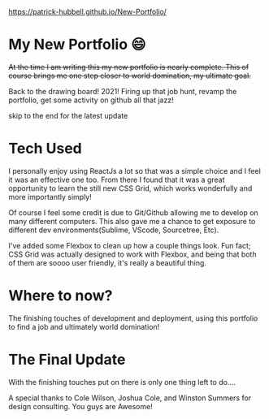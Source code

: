https://patrick-hubbell.github.io/New-Portfolio/


# My New Portfolio 😄
~~At the time I am writing this my new portfolio is nearly complete. This of course brings me one step closer to world domination, my ultimate goal.~~

Back to the drawing board! 2021! Firing up that job hunt, revamp the portfolio, get some activity on github all that jazz!

skip to the end for the latest update

# Tech Used

I personally enjoy using ReactJs a lot so that was a simple choice and I feel it was an effective one too. From there I found that it was a great opportunity to learn the still new CSS Grid, which works wonderfully and more importantly simply! 

Of course I feel some credit is due to Git/Github allowing me to develop on many different computers. This also gave me a chance to get exposure to different dev environments(Sublime, VScode, Sourcetree, Etc). 

I've added some Flexbox to clean up how a couple things look. Fun fact; CSS Grid was actually designed to work with Flexbox, and being that both of them are soooo user friendly, it's really a beautiful thing.

# Where to now?

The finishing touches of development and deployment, using this portfolio to find a job and ultimately world domination!

# The Final Update

With the finishing touches put on there is only one thing left to do....

A special thanks to Cole Wilson, Joshua Cole, and Winston Summers for design consulting. You guys are Awesome!
